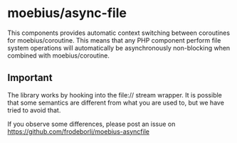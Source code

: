 moebius/async-file
==================

This components provides automatic context switching between coroutines for moebius/coroutine. This means that any
PHP component perform file system operations will automatically be asynchronously non-blocking when combined
with moebius/coroutine.

Important
---------

The library works by hooking into the file:// stream wrapper. It is possible that some semantics are different
from what you are used to, but we have tried to avoid that.

If you observe some differences, please post an issue on https://github.com/frodeborli/moebius-asyncfile
